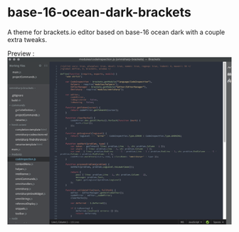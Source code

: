 # base-16-ocean-dark-brackets
A theme for brackets.io editor based on base-16 ocean dark with a couple extra tweaks.

Preview :
![Theme Preview](https://raw.githubusercontent.com/Yantrio/base-16-ocean-dark-brackets/master/Preview.png)
